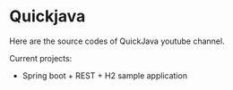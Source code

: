 # Quickjava

Here are the source codes of QuickJava youtube channel. 

Current projects:
- Spring boot + REST + H2 sample application
